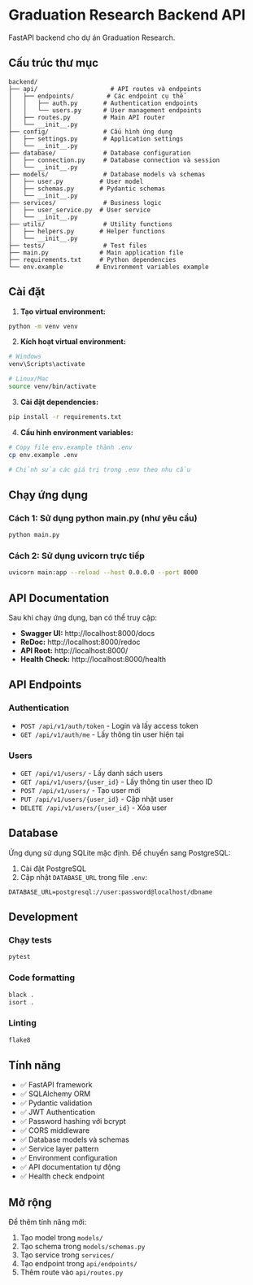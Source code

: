 # Graduation Research Backend API

FastAPI backend cho dự án Graduation Research.

## Cấu trúc thư mục

```
backend/
├── api/                    # API routes và endpoints
│   ├── endpoints/         # Các endpoint cụ thể
│   │   ├── auth.py       # Authentication endpoints
│   │   └── users.py      # User management endpoints
│   ├── routes.py         # Main API router
│   └── __init__.py
├── config/               # Cấu hình ứng dụng
│   ├── settings.py       # Application settings
│   └── __init__.py
├── database/             # Database configuration
│   ├── connection.py     # Database connection và session
│   └── __init__.py
├── models/               # Database models và schemas
│   ├── user.py          # User model
│   ├── schemas.py       # Pydantic schemas
│   └── __init__.py
├── services/             # Business logic
│   ├── user_service.py  # User service
│   └── __init__.py
├── utils/                # Utility functions
│   ├── helpers.py       # Helper functions
│   └── __init__.py
├── tests/                # Test files
├── main.py              # Main application file
├── requirements.txt     # Python dependencies
└── env.example         # Environment variables example
```

## Cài đặt

1. **Tạo virtual environment:**
```bash
python -m venv venv
```

2. **Kích hoạt virtual environment:**
```bash
# Windows
venv\Scripts\activate

# Linux/Mac
source venv/bin/activate
```

3. **Cài đặt dependencies:**
```bash
pip install -r requirements.txt
```

4. **Cấu hình environment variables:**
```bash
# Copy file env.example thành .env
cp env.example .env

# Chỉnh sửa các giá trị trong .env theo nhu cầu
```

## Chạy ứng dụng

### Cách 1: Sử dụng python main.py (như yêu cầu)
```bash
python main.py
```

### Cách 2: Sử dụng uvicorn trực tiếp
```bash
uvicorn main:app --reload --host 0.0.0.0 --port 8000
```

## API Documentation

Sau khi chạy ứng dụng, bạn có thể truy cập:

- **Swagger UI:** http://localhost:8000/docs
- **ReDoc:** http://localhost:8000/redoc
- **API Root:** http://localhost:8000/
- **Health Check:** http://localhost:8000/health

## API Endpoints

### Authentication
- `POST /api/v1/auth/token` - Login và lấy access token
- `GET /api/v1/auth/me` - Lấy thông tin user hiện tại

### Users
- `GET /api/v1/users/` - Lấy danh sách users
- `GET /api/v1/users/{user_id}` - Lấy thông tin user theo ID
- `POST /api/v1/users/` - Tạo user mới
- `PUT /api/v1/users/{user_id}` - Cập nhật user
- `DELETE /api/v1/users/{user_id}` - Xóa user

## Database

Ứng dụng sử dụng SQLite mặc định. Để chuyển sang PostgreSQL:

1. Cài đặt PostgreSQL
2. Cập nhật `DATABASE_URL` trong file `.env`:
```
DATABASE_URL=postgresql://user:password@localhost/dbname
```

## Development

### Chạy tests
```bash
pytest
```

### Code formatting
```bash
black .
isort .
```

### Linting
```bash
flake8
```

## Tính năng

- ✅ FastAPI framework
- ✅ SQLAlchemy ORM
- ✅ Pydantic validation
- ✅ JWT Authentication
- ✅ Password hashing với bcrypt
- ✅ CORS middleware
- ✅ Database models và schemas
- ✅ Service layer pattern
- ✅ Environment configuration
- ✅ API documentation tự động
- ✅ Health check endpoint

## Mở rộng

Để thêm tính năng mới:

1. Tạo model trong `models/`
2. Tạo schema trong `models/schemas.py`
3. Tạo service trong `services/`
4. Tạo endpoint trong `api/endpoints/`
5. Thêm route vào `api/routes.py`
